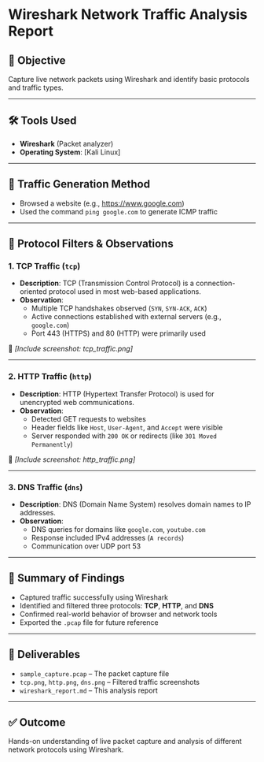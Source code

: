 # Wireshark Network Traffic Analysis Report

## 🎯 Objective
Capture live network packets using Wireshark and identify basic protocols and traffic types.

---

## 🛠 Tools Used
- **Wireshark** (Packet analyzer)
- **Operating System**: [Kali Linux]

---

## 📡 Traffic Generation Method
- Browsed a website (e.g., https://www.google.com)
- Used the command `ping google.com` to generate ICMP traffic

---

## 🧪 Protocol Filters & Observations

### 1. **TCP Traffic (`tcp`)**
- **Description**: TCP (Transmission Control Protocol) is a connection-oriented protocol used in most web-based applications.
- **Observation**:
  - Multiple TCP handshakes observed (`SYN`, `SYN-ACK`, `ACK`)
  - Active connections established with external servers (e.g., `google.com`)
  - Port 443 (HTTPS) and 80 (HTTP) were primarily used

📸 *[Include screenshot: tcp_traffic.png]*

---

### 2. **HTTP Traffic (`http`)**
- **Description**: HTTP (Hypertext Transfer Protocol) is used for unencrypted web communications.
- **Observation**:
  - Detected GET requests to websites
  - Header fields like `Host`, `User-Agent`, and `Accept` were visible
  - Server responded with `200 OK` or redirects (like `301 Moved Permanently`)

📸 *[Include screenshot: http_traffic.png]*

---

### 3. **DNS Traffic (`dns`)**
- **Description**: DNS (Domain Name System) resolves domain names to IP addresses.
- **Observation**:
  - DNS queries for domains like `google.com`, `youtube.com`
  - Response included IPv4 addresses (`A records`)
  - Communication over UDP port 53


---

## 📝 Summary of Findings
- Captured traffic successfully using Wireshark
- Identified and filtered three protocols: **TCP**, **HTTP**, and **DNS**
- Confirmed real-world behavior of browser and network tools
- Exported the `.pcap` file for future reference

---

## 📂 Deliverables
- `sample_capture.pcap` – The packet capture file
- `tcp.png`, `http.png`, `dns.png` – Filtered traffic screenshots
- `wireshark_report.md` – This analysis report

---

## ✅ Outcome
Hands-on understanding of live packet capture and analysis of different network protocols using Wireshark.
